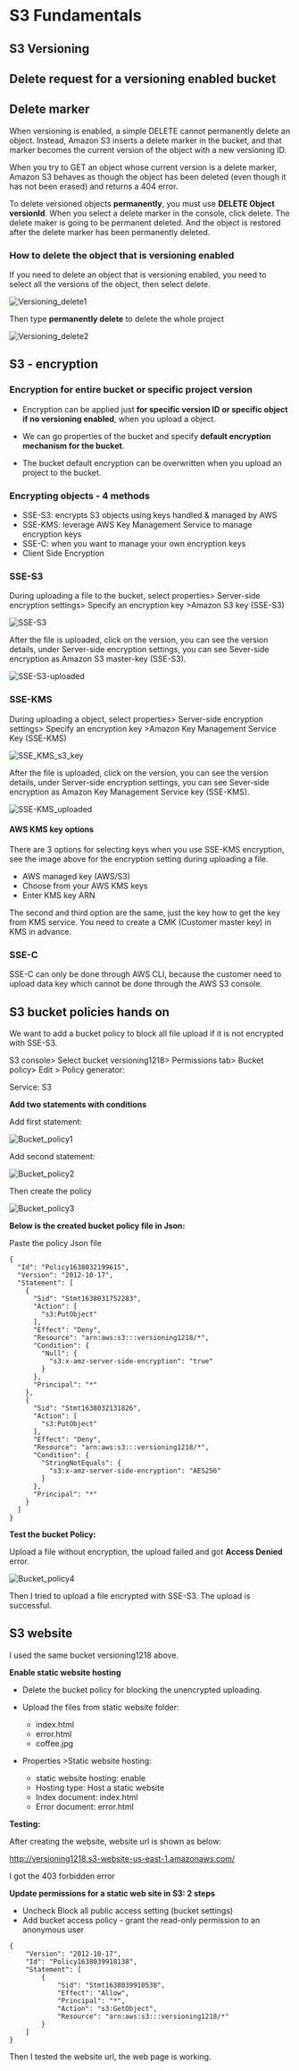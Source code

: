 # S3 Fundamentals

## S3 Versioning

## Delete request for a versioning enabled bucket

## Delete marker

When versioning is enabled, a simple DELETE cannot permanently delete an object. Instead, Amazon S3 inserts a delete marker in the bucket, and that marker becomes the current version of the object with a new versioning ID.

When you try to GET an object whose current version is a delete marker, Amazon S3 behaves as though the object has been deleted (even though it has not been erased) and returns a 404 error.

To delete versioned objects **permanently**, you must use **DELETE Object versionId**. When you select a delete marker in the console, click delete. The delete maker is going to be permanent deleted. And the object is restored after the delete marker has been permanently deleted. 

### How to delete the object that is versioning enabled

If you need to delete an object that is versioning enabled, you need to select all the versions of the object, then select delete.

![Versioning_delete1](/S3_SysOps/S3_images/Versioning_delete1.png)



Then type **permanently delete** to delete the whole project

![Versioning_delete2](/S3_SysOps/S3_images/Versioning_delete2.png)

## S3 - encryption

### Encryption for entire bucket or specific project version

* Encryption can be applied just **for specific version ID or specific object if no versioning enabled**, when you upload a object. 

* We can go properties of the bucket and specify **default encryption mechanism for the bucket**. 

* The bucket default encryption can be overwritten when you upload an project to the bucket.

### Encrypting objects - 4 methods

* SSE-S3: encrypts S3 objects using keys handled & managed by AWS
* SSE-KMS: leverage AWS Key Management Service to manage encryption keys
* SSE-C: when you want to manage your own encryption keys
* Client Side Encryption

### SSE-S3

During uploading a file to the bucket, select properties> Server-side encryption settings> Specify an encryption key >Amazon S3 key (SSE-S3) 

![SSE-S3](/S3_SysOps/S3_images/SSE-S3.png)



After the file is uploaded, click on the version, you can see the version details, under Server-side encryption settings, you can see Sever-side encryption as Amazon S3 master-key (SSE-S3).

![SSE-S3-uploaded](/S3_SysOps/S3_images/SSE-S3-uploaded.png)

### SSE-KMS

During uploading a object, select properties> Server-side encryption settings> Specify an encryption key >Amazon Key Management Service Key (SSE-KMS) 

![SSE_KMS_s3_key](/S3_SysOps/S3_images/SSE_KMS_s3_key.png)

After the file is uploaded, click on the version, you can see the version details, under Server-side encryption settings, you can see Sever-side encryption as Amazon Key Management Service key (SSE-KMS).

![SSE-KMS_uploaded](/S3_SysOps/S3_images/SSE-KMS_uploaded.png)

#### AWS KMS key options

There are 3 options for selecting keys when you use SSE-KMS encryption, see the image above for the encryption setting during uploading a file.

* AWS managed key (AWS/S3)
* Choose from your AWS KMS keys
* Enter KMS key ARN

The second and third option are the same, just the key how to get the key from KMS service. You need to create a CMK (Customer master key) in KMS in advance. 

### SSE-C

SSE-C can only be done through AWS CLI, because the customer need to upload data key which cannot be done through the AWS S3 console.

## S3 bucket policies hands on

We want to add a bucket policy to block all file upload if it is not encrypted with SSE-S3.

S3 console> Select bucket versioning1218> Permissions tab> Bucket policy> Edit > Policy generator:

Service: S3

**Add two statements with conditions**

Add first statement:

![Bucket_policy1](/S3_SysOps/S3_images/Bucket_policy1.png)

Add second statement:

![Bucket_policy2](/S3_SysOps/S3_images/Bucket_policy2.png)

Then create the policy

![Bucket_policy3](/S3_SysOps/S3_images/Bucket_policy3.png)

**Below is the created bucket policy file in Json:**

Paste the policy Json file

```
{
  "Id": "Policy1638032199615",
  "Version": "2012-10-17",
  "Statement": [
    {
      "Sid": "Stmt1638031752283",
      "Action": [
        "s3:PutObject"
      ],
      "Effect": "Deny",
      "Resource": "arn:aws:s3:::versioning1218/*",
      "Condition": {
        "Null": {
          "s3:x-amz-server-side-encryption": "true"
        }
      },
      "Principal": "*"
    },
    {
      "Sid": "Stmt1638032131826",
      "Action": [
        "s3:PutObject"
      ],
      "Effect": "Deny",
      "Resource": "arn:aws:s3:::versioning1218/*",
      "Condition": {
        "StringNotEquals": {
          "s3:x-amz-server-side-encryption": "AES256"
        }
      },
      "Principal": "*"
    }
  ]
}
```

**Test the bucket Policy:**

Upload a file without encryption, the upload failed and got **Access Denied** error.

![Bucket_policy4](/S3_SysOps/S3_images/Bucket_policy4.png)

Then I tried to upload a file encrypted with SSE-S3. The upload is successful. 

## S3 website

I used the same bucket versioning1218 above.

**Enable static website hosting**

* Delete the bucket policy for blocking the unencrypted uploading.

* Upload the files from static website folder:
  * index.html 
  * error.html 
  * coffee.jpg

* Properties >Static website hosting:
  * static website hosting: enable
  * Hosting type: Host a static website
  * Index document: index.html
  * Error document: error.html 

**Testing:**

After creating the website, website url is shown as below:

http://versioning1218.s3-website-us-east-1.amazonaws.com/

I got the 403 forbidden error

**Update permissions for a static web site in S3: 2 steps**

* Uncheck Block all public access setting (bucket settings)
* Add bucket access policy - grant the read-only permission to an anonymous user

```
{
    "Version": "2012-10-17",
    "Id": "Policy1638039918138",
    "Statement": [
        {
            "Sid": "Stmt1638039910538",
            "Effect": "Allow",
            "Principal": "*",
            "Action": "s3:GetObject",
            "Resource": "arn:aws:s3:::versioning1218/*"
        }
    ]
}
```

Then I tested the website url, the web page is working. 
